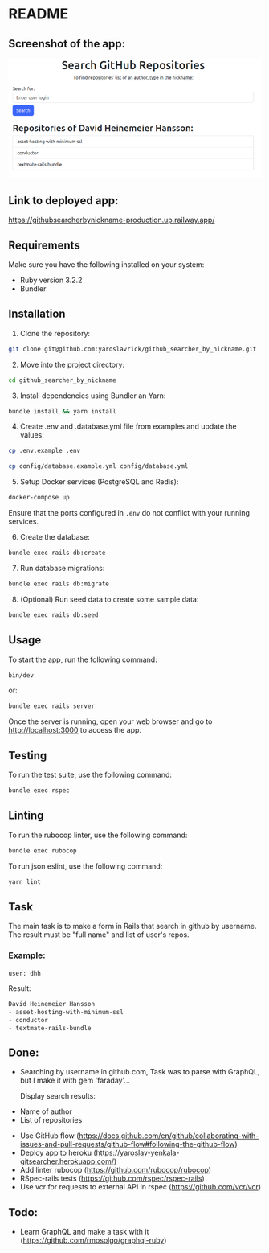 # README

## Screenshot of the app:
![screenshot_of_app.png](screenshot_of_app.png)

## Link to deployed app:

https://githubsearcherbynickname-production.up.railway.app/

## Requirements

Make sure you have the following installed on your system:

- Ruby version 3.2.2
- Bundler

## Installation

1. Clone the repository:

```bash
git clone git@github.com:yaroslavrick/github_searcher_by_nickname.git
```

2. Move into the project directory:

```bash
cd github_searcher_by_nickname
```

3. Install dependencies using Bundler an Yarn:

```bash
bundle install && yarn install
```

4. Create .env and .database.yml file from examples and update the values:

```bash
cp .env.example .env
```

```bash
cp config/database.example.yml config/database.yml
```

5. Setup Docker services (PostgreSQL and Redis):

```bash
docker-compose up
```

Ensure that the ports configured in `.env` do not conflict with your running services.

6. Create the database:

```bash
bundle exec rails db:create
```

7. Run database migrations:

```bash
bundle exec rails db:migrate
```

8. (Optional) Run seed data to create some sample data:

```bash
bundle exec rails db:seed
```

## Usage

To start the app, run the following command:

```bash
bin/dev
```

or:

```bash
bundle exec rails server
```

Once the server is running, open your web browser and go to <http://localhost:3000> to access the app.

## Testing

To run the test suite, use the following command:

```bash
bundle exec rspec
```

## Linting

To run the rubocop linter, use the following command:

```bash
bundle exec rubocop
```

To run json eslint, use the following command:

```bash
yarn lint
```


## Task

The main task is to make a form in Rails that search in github by username.
The result must be "full name" and list of user's repos.

### Example:

    user: dhh

Result:

    David Heinemeier Hansson
    - asset-hosting-with-minimum-ssl
    - conductor
    - textmate-rails-bundle

## Done:

- Searching by username in github.com, Task was to parse with GraphQL, but I make it with gem 'faraday'...

  Display search results:

* Name of author
* List of repositories

- Use GitHub flow (https://docs.github.com/en/github/collaborating-with-issues-and-pull-requests/github-flow#following-the-github-flow)
- Deploy app to heroku (https://yaroslav-yenkala-gitsearcher.herokuapp.com/)
- Add linter rubocop (https://github.com/rubocop/rubocop)
- RSpec-rails tests (https://github.com/rspec/rspec-rails)
- Use vcr for requests to external API in rspec (https://github.com/vcr/vcr)

## Todo:
- Learn GraphQL and make a task with it (https://github.com/rmosolgo/graphql-ruby)
